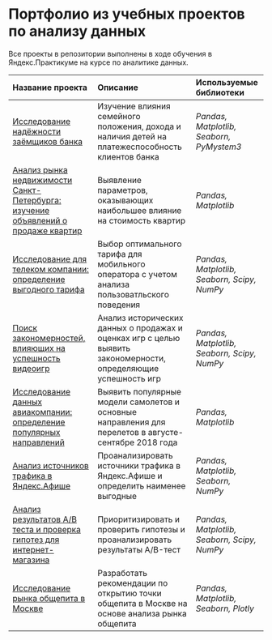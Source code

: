 # Портфолио из учебных проектов по анализу данных

Все проекты в репозитории выполнены в ходе обучения в Яндекс.Практикуме на курсе по аналитике данных.

| Название проекта | Описание | Используемые библиотеки | 
| :---------------------- | :---------------------- | :---------------------- |
| [ Исследование надёжности заёмщиков банка](credit-score) | Изучение влияния семейного положения, дохода и наличия детей на платежеспособность клиентов банка| *Pandas, Matplotlib, Seaborn, PyMystem3*|
| [ Анализ рынка недвижимости Санкт-Петербурга: изучение объявлений о продаже квартир](realty-cost) | Выявление параметров, оказывающих наибольшее влияние на стоимость квартир| *Pandas, Matplotlib*|
| [ Исследование для телеком компании: определение выгодного тарифа](mobile-tariffs) | Выбор оптимального тарифа для мобильного оператора с учетом анализа пользоватльского поведения | *Pandas, Matplotlib, Seaborn, Scipy, NumPy*|
| [ Поиск закономерностей, влияющих на успешность видеоигр](games-platforms-popularity) | Анализ исторических данных о продажах и оценках игр с целью выявить закономерности, определяющие успешность игр| *Pandas, Matplotlib, Seaborn, Scipy, NumPy*|
 [  Исследование данных авиакомпании: определение популярных направлений](flights-directions) | Выявить популярные модели самолетов и основные направления для перелетов в августе-сентябре 2018 года| *Pandas, Matplotlib*| 
 [  Анализ источников трафика в Яндекс.Афише](marketing-metrics) |  Проанализировать источники трафика в Яндекс.Афише и определить наименее выгодные| *Pandas, Matplotlib, Seaborn, NumPy*|
 [  Анализ результатов A/B теста и проверка гипотез для интернет-магазина](abtest-hypothesis) | Приоритизировать и проверить гипотезы и проанализировать результаты A/B-тест| *Pandas, Matplotlib, Seaborn, Scipy, NumPy*|
 [  Исследование рынка общепита в Москве](food-market-moscow) | Разработать рекомендации по открытию точки общепита в Москве на основе анализа рынка общепита| *Pandas, Matplotlib, Seaborn, Plotly*|
